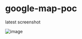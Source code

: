 # google-map-poc
latest screenshot

![image](https://github.com/lmajhi/google-map-poc/assets/30113190/38bce72f-214d-4bb3-ae4c-1b3884d264b5)
